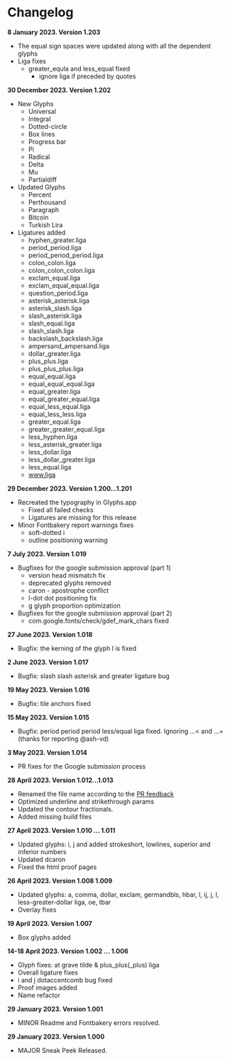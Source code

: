 # Changelog

**8 January 2023. Version 1.203**
- The equal sign spaces were updated along with all the dependent glyphs
- Liga fixes
  - greater_equla and less_equal fixed
    - ignore liga if preceded by quotes

**30 December 2023. Version 1.202**
- New Glyphs
  - Universal
  - Integral
  - Dotted-circle
  - Box lines
  - Progress bar
  - Pi
  - Radical
  - Delta
  - Mu
  - Partialdiff
- Updated Glyphs
  - Percent
  - Perthousand
  - Paragraph
  - Bitcoin
  - Turkish Lira
- Ligatures added
  - hyphen_greater.liga
  - period_period.liga
  - period_period_period.liga
  - colon_colon.liga
  - colon_colon_colon.liga
  - exclam_equal.liga
  - exclam_equal_equal.liga
  - question_period.liga
  - asterisk_asterisk.liga
  - asterisk_slash.liga
  - slash_asterisk.liga
  - slash_equal.liga
  - slash_slash.liga
  - backslash_backslash.liga
  - ampersand_ampersand.liga
  - dollar_greater.liga
  - plus_plus.liga
  - plus_plus_plus.liga
  - equal_equal.liga
  - equal_equal_equal.liga
  - equal_greater.liga
  - equal_greater_equal.liga
  - equal_less_equal.liga
  - equal_less_less.liga
  - greater_equal.liga
  - greater_greater_equal.liga
  - less_hyphen.liga
  - less_asterisk_greater.liga
  - less_dollar.liga
  - less_dollar_greater.liga
  - less_equal.liga
  - www.liga

**29 December 2023. Version 1.200...1.201**
- Recreated the typography in Glyphs.app
  - Fixed all failed checks
  - Ligatures are missing for this release
- Minor Fontbakery report warnings fixes
  - soft-dotted i
  - outline positioning warning

**7 July 2023. Version 1.019**
- Bugfixes for the google submission approval (part 1)
  - version head mismatch fix
  - deprecated glyphs removed
  - caron - apostrophe conflict
  - l-dot dot positioning fix
  - g glyph proportion optimization
- Bugfixes for the google submission approval (part 2)
  - com.google.fonts/check/gdef_mark_chars fixed

**27 June 2023. Version 1.018**
- Bugfix: the kerning of the glyph l is fixed

**2 June 2023. Version 1.017**
- Bugfix: slash slash asterisk and greater ligature bug

**19 May 2023. Version 1.016**
- Bugfix: tile anchors fixed

**15 May 2023. Version 1.015**
- Bugfix: period period period less/equal liga fixed. Ignoring ...< and ...= (thanks for reporting @ash-vd)

**3 May 2023. Version 1.014**
- PR fixes for the Google submission process

**28 April 2023. Version 1.012...1.013**
- Renamed the file name according to the [PR feedback](https://github.com/google/fonts/pull/6239#issuecomment-1527315087)
- Optimized underline and strikethrough params
- Updated the contour fractionals.
- Added missing build files

**27 April 2023. Version 1.010 ... 1.011**
- Updated glyphs: i, j and added strokeshort, lowlines, superior and inferior numbers
- Updated dcaron
- Fixed the html proof pages

**26 April 2023. Version 1.008 1.009**
- Updated glyphs: a, comma, dollar, exclam, germandbls, hbar, l, ij, j, l, less-greater-dollar liga, oe, tbar
- Overlay fixes

**19 April 2023. Version 1.007**
- Box glyphs added

**14-18 April 2023. Version 1.002 ... 1.006**
- Glyph fixes: at grave tilde & plus_plus(_plus) liga
- Overall ligature fixes
- i and j dotaccentcomb bug fixed
- Proof images added
- Name refactor

**29 January 2023. Version 1.001**
- MINOR Readme and Fontbakery errors resolved.

**29 January 2023. Version 1.000**
- MAJOR Sneak Peek Released.